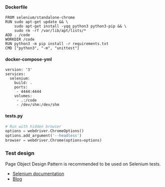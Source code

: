 ---
---

#### Dockerfile
```
FROM selenium/standalone-chrome
RUN sudo apt-get update && \
    sudo apt-get install -yqq python3 python3-pip && \
    sudo rm -rf /var/lib/apt/lists/*
ADD . /code
WORKDIR /code
RUN python3 -m pip install -r requirements.txt
CMD ["python3", "-m", "unittest"]
```

#### docker-compose-yml
```
version: '3'
services:
  selenium:
    build: .
    ports:
     - 4444:4444
    volumes:
     - .:/code
     - /dev/shm:/dev/shm
```

#### tests.py
```python
# Run with hidden browser
options = webdriver.ChromeOptions()
options.add_argument('--headless')
browser = webdriver.Chrome(options=options)
```

### Test design
Page Object Design Pattern is recommended to be used on Selenium tests.

- [Selenium documentation](https://www.seleniumhq.org/docs/06_test_design_considerations.jsp#page-object-design-pattern)
- [Blog](https://www.pluralsight.com/guides/getting-started-with-page-object-pattern-for-your-selenium-tests)
